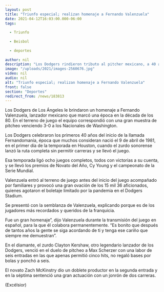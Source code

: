 ```yaml
---
layout: post
title: "Triunfo especial; realizan homenaje a Fernando Valenzuela"
date: 2021-04-12T16:03:00.000-06:00
tags:
  
  - Triunfo
  
  - Beisbol
  
  - deportes
  
author: nil
description: "Los Dodgers rindieron tributo al pitcher mexicano, a 40 años del inicio de la Fernandomanía"
image: "/uploads/2021/images-2560676.jpg"
video: nil
audio: nil
alt: "Triunfo especial; realizan homenaje a Fernando Valenzuela"
front: false
section: "Deportes"
redirect_from: /news/183813
---
```


Los Dodgers de Los Ángeles le brindaron un homenaje a Fernando Valenzuela, lanzador mexicano que marcó una época en la década de los 80. En el terreno de juego el equipo correspondió con una gran muestra de pitcheo venciendo 3-0 a los Nacionales de Washington.

Los Dodgers celebraron los primeros 40 años del inicio de la llamada Fernandomania, época que muchos consideran nació el 9 de abril de 1981, en el primer día de la temporada en Houston, cuando el zurdo sonorense lanzó la ruta completa sin permitir carreras y se llevó el juego.

Esa temporada ligó ocho juegos completos, todos con victorias a su cuenta, y se llevó los premios de Novato del Año, Cy Young y el campeonato de la Serie Mundial.

Valenzuela entró al terreno de juego antes del inicio del juego acompañado por familiares y provocó una gran ovación de los 15 mil 36 aficionados, quienes agotaron el boletaje limitado por la pandemia en el Dodgers Stadium.

Se presentó con la semblanza de Valenzuela, explicando porque es de los jugadores más recordados y queridos de la franquicia.

Fue un gran homenaje”, dijo Valenzuela durante la transmisión del juego en español, para la que  él colabora permanentemente. “Es bonito que después de tantos años la gente se siga acordando de ti y tenga ese cariño que siempre me demuestran”.

En el diamante, el zurdo Clayton Kershaw, otro legendario lanzador de los Dodgers, venció en el duelo de pitcheo a Max Scherzer con una labor de seis entradas en las que apenas permitió cinco hits, no regaló bases por bolas y ponchó a seis.

El novato Zach McKinstry dio un doblete productor en la segunda entrada y en la séptima sentenció una gran actuación con un jonrón de dos carreras.

(Excélsior)